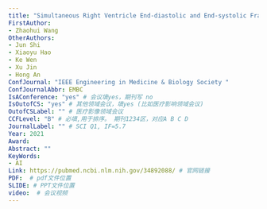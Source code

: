 ```yaml
---
title: "Simultaneous Right Ventricle End-diastolic and End-systolic Frame Identification and Landmark Detection on Echocardiography"
FirstAuthor:
- Zhaohui Wang
OtherAuthors:
- Jun Shi
- Xiaoyu Hao
- Ke Wen
- Xu Jin
- Hong An
ConfJournal: "IEEE Engineering in Medicine & Biology Society "
ConfJournalAbbr: EMBC
IsAConference: "yes" # 会议填yes，期刊写 no
IsOutofCS: "yes" # 其他领域会议，填yes (比如医疗影响领域会议)
OutofCSLabel: "" # 医疗影像领域会议
CCFLevel: "B" # 必填,用于排序。 期刊1234区，对应A B C D
JournalLabel: "" # SCI Q1, IF=5.7 
Year: 2021
Award: 
Abstract: ""
KeyWords:
- AI
Link: https://pubmed.ncbi.nlm.nih.gov/34892088/ # 官网链接 
PDF:  # pdf文件位置
SLIDE: # PPT文件位置
video:  # 会议视频
---
```

